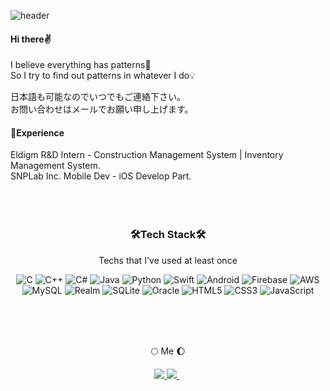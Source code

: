 
![header](https://capsule-render.vercel.app/api?type=slice&color=auto&height=300&section=header&text=YongJunCha&fontSize=90)

#### Hi there✌️
I believe everything has patterns🧩   
So I try to find out patterns in whatever I do💡  

日本語も可能なのでいつでもご連絡下さい。  
お問い合わせはメールでお願い申し上げます。

#### 💫Experience
Eldigm R&D Intern - Construction Management System | Inventory Management System.   
SNPLab Inc. Mobile Dev - iOS Develop Part.  
<br/><br/><br/>
<h3 align = "center">🛠Tech Stack🛠</h3>

<p align = "center"> Techs that I've used at least once </p>
<p align = "center"> 
<img alt="C" src="https://img.shields.io/badge/c%20-%2300599C.svg?&style=for-the-badge&logo=c&logoColor=white"/>
<img alt="C++" src="https://img.shields.io/badge/c++%20-%2300599C.svg?&style=for-the-badge&logo=c%2B%2B&ogoColor=white"/>
<img alt="C#" src="https://img.shields.io/badge/c%23%20-%23239120.svg?&style=for-the-badge&logo=c-sharp&logoColor=white"/>
<img alt="Java" src="https://img.shields.io/badge/java-%23ED8B00.svg?&style=for-the-badge&logo=java&logoColor=white"/>
<img alt="Python" src="https://img.shields.io/badge/python%20-%2314354C.svg?&style=for-the-badge&logo=python&logoColor=white"/>
<img alt="Swift" src="https://img.shields.io/badge/swift-%23FA7343.svg?&style=for-the-badge&logo=swift&logoColor=white"/>
<img alt="Android" src="https://img.shields.io/badge/Android-3DDC84?style=for-the-badge&logo=android&logoColor=white" />
<img alt="Firebase" src="https://img.shields.io/badge/firebase%20-%23039BE5.svg?&style=for-the-badge&logo=firebase"/>
<img alt="AWS" src="https://img.shields.io/badge/AWS%20-%23FF9900.svg?&style=for-the-badge&logo=amazon-aws&logoColor=white"/>
<img alt="MySQL" src="https://img.shields.io/badge/mysql-%2300f.svg?&style=for-the-badge&logo=mysql&logoColor=white"/>
<img alt="Realm" src="https://img.shields.io/badge/Realm-39477F?style=for-the-badge&logo=realm&logoColor=white"/>
<img alt="SQLite" src ="https://img.shields.io/badge/mssql-%2307405e.svg?&style=for-the-badge&logo=sqlite&logoColor=white"/>
<img alt="Oracle" src ="https://img.shields.io/badge/oracle%20-%23F00000.svg?&style=for-the-badge&logo=oracle&logoColor=white" />
<img alt="HTML5" src="https://img.shields.io/badge/html5%20-%23E34F26.svg?&style=for-the-badge&logo=html5&logoColor=white"/>
<img alt="CSS3" src="https://img.shields.io/badge/css3%20-%231572B6.svg?&style=for-the-badge&logo=css3&logoColor=white"/>
<img alt="JavaScript" src="https://img.shields.io/badge/javascript%20-%23323330.svg?&style=for-the-badge&logo=javascript&logoColor=%23F7DF1E"/>
</p>
<br/><br/><br/>
<p align = "center"> 🌕 Me 🌔</p>
<p align = "center">
  <a align = "center" target="_blank" href="mailto:yongjuncha611@gmail.com?subject=Hello%20Cha,%20From%20Github"><img src="https://img.shields.io/badge/gmail-%23D14836.svg?&style=for-the-badge&logo=gmail&logoColor=white" />
  </a>
  <a href="https://velog.io/@kuruma-42"><img src="https://img.shields.io/badge/Tech%20Blog-11B48A?style=for-the-badge&logo=Vimeo&logoColor=white&link=https://velog.io/@kuruma-42"/>
  </a>&nbsp
</p>
